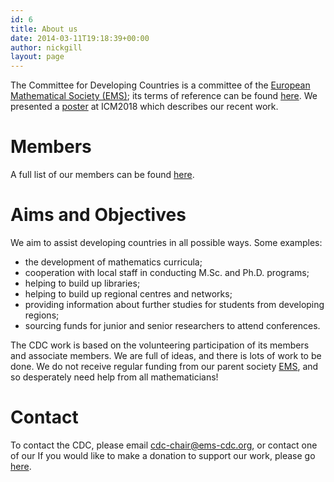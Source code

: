 ```yaml
---
id: 6
title: About us
date: 2014-03-11T19:18:39+00:00
author: nickgill
layout: page
---
```

The Committee for Developing Countries is a committee of the <a href="http://euro-math-soc.eu/" title="The European Mathematical Society">European Mathematical Society (EMS)</a>; its terms of reference can be found <a href = "http://www.euro-math-soc.eu/committee/developing-countries">here</a>. We presented a <a href = "poster2018.pdf">poster</a> at ICM2018 which describes our recent work.

# Members

A full list of our members can be found <a href = "members">here</a>.

# Aims and Objectives
We aim to assist developing countries in all possible ways. Some examples:
 * the development of mathematics curricula;
 * cooperation with local staff in conducting M.Sc. and Ph.D. programs;
 * helping to build up libraries;
 * helping to build up regional centres and networks;
 * providing information about further studies for students from developing regions;
 * sourcing funds for junior and senior researchers to attend conferences.

The CDC work is based on the volunteering participation of its members and associate members. We are full of ideas, and there is lots of work to be done.  We do not receive regular funding from our parent society <a href="http://euro-math-soc.eu/">EMS</a>, and so desperately need help from all mathematicians!

# Contact

To contact the CDC, please email <a href = "mailto:cdc-chair@ems-cdc.org">cdc-chair@ems-cdc.org</a>, or contact one of our  If you would like to make a donation to support our work, please go <a href = "http://euro-math-soc.eu/ems_payment_new/ems_cdc_donation.html">here</a>.




